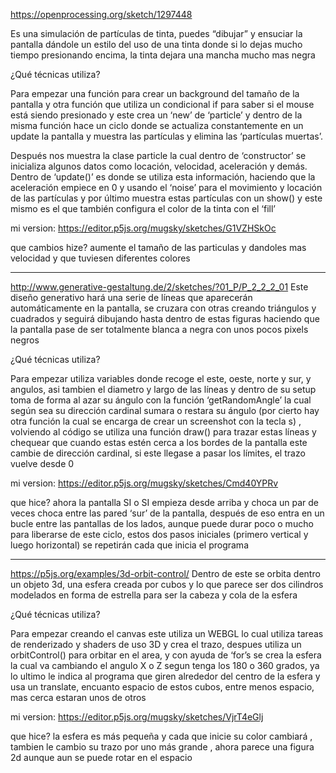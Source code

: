https://openprocessing.org/sketch/1297448

Es una simulación de partículas de tinta, puedes “dibujar” y ensuciar la pantalla dándole un estilo del uso de una tinta donde si lo dejas mucho tiempo presionando encima, la tinta dejara una mancha mucho mas negra

¿Qué técnicas utiliza? 

Para empezar una función para crear un background del tamaño de la pantalla  y otra función que utiliza  un condicional if para saber si el mouse está siendo presionado y este crea un ‘new’ de ‘particle’ y dentro de la misma función hace un ciclo donde se actualiza constantemente en un update la pantalla y muestra las partículas y elimina las ‘partículas muertas’.

Después nos muestra la clase particle la cual dentro de ‘constructor’ se inicializa algunos datos como locación, velocidad, aceleración y demás. Dentro de ‘update()’ es donde se utiliza esta información, haciendo que la aceleración empiece en 0  y usando el ‘noise’ para el movimiento y locación de las partículas  y por último muestra estas partículas con un show() y este mismo es el que también configura el color de la tinta con el ‘fill’

mi version: https://editor.p5js.org/mugsky/sketches/G1VZHSkOc

que cambios hize? aumente el tamaño de las particulas y dandoles mas velocidad y que tuviesen diferentes colores
____________________________________________________________
http://www.generative-gestaltung.de/2/sketches/?01_P/P_2_2_2_01
Este diseño generativo hará una serie de líneas que aparecerán automáticamente en la pantalla, se cruzara con otras creando triángulos y cuadrados y seguirá dibujando hasta dentro de estas figuras haciendo que la pantalla pase de ser totalmente blanca a negra con unos pocos pixels negros

¿Qué técnicas utiliza? 

Para empezar utiliza variables donde recoge el este, oeste, norte y sur, y angulos, asi tambien el diametro y largo de las líneas y dentro de su setup toma de forma al azar su ángulo con la función  ‘getRandomAngle’ la cual según sea su dirección cardinal sumara o restara su ángulo (por cierto hay otra función la cual se encarga de crear un screenshot con la tecla s) , volviendo al código se utiliza una función draw() para trazar estas líneas y chequear que cuando estas estén cerca a los bordes de la pantalla este cambie de dirección cardinal, si este llegase a pasar los límites, el trazo vuelve desde 0 

mi version: https://editor.p5js.org/mugsky/sketches/Cmd40YPRv

que hice? ahora la pantalla  SI o SI empieza desde arriba y choca un par de veces choca entre las pared ‘sur’ de la pantalla, después de eso entra en un bucle entre las pantallas de los lados, aunque puede durar poco o mucho para liberarse de este ciclo, estos dos pasos iniciales (primero vertical y luego horizontal) se repetirán cada que inicia el programa
____________________________________________________________
 https://p5js.org/examples/3d-orbit-control/
Dentro de este se orbita dentro un objeto 3d, una esfera creada por cubos y lo que parece ser dos cilindros modelados en forma de estrella para ser la cabeza y cola de la esfera


¿Qué técnicas utiliza? 

Para empezar creando el canvas este utiliza un WEBGL lo cual utiliza tareas de renderizado y shaders de uso 3D y crea el trazo, despues utiliza un orbitControl() para orbitar en el area, y con ayuda de ‘for’s se crea la esfera la cual va cambiando el angulo X o Z segun tenga los 180 o 360 grados, ya lo ultimo le indica al programa que giren alrededor del  centro de la esfera y usa un translate, encuanto espacio de estos cubos, entre menos espacio, mas cerca estaran unos de otros

mi version: https://editor.p5js.org/mugsky/sketches/VjrT4eGlj

que hice? la esfera es más pequeña y cada que inicie su color cambiará , tambien le cambio su trazo por uno más grande , ahora parece una figura 2d aunque aun se puede rotar en el espacio
